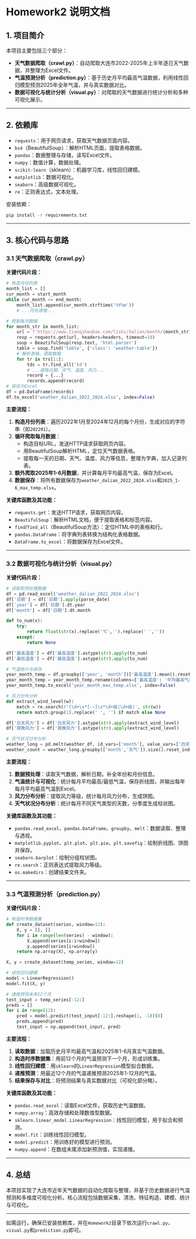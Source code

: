 # Homework2 说明文档

## 1. 项目简介

本项目主要包括三个部分：

- **天气数据爬取（crawl.py）**：自动爬取大连市2022-2025年上半年逐日天气数据，并整理为Excel文件。
- **气温预测分析（prediction.py）**：基于历史月平均最高气温数据，利用线性回归模型预测2025年全年气温，并与真实数据对比。
- **数据可视化与统计分析（visual.py）**：对爬取的天气数据进行统计分析和多种可视化展示。

---

## 2. 依赖库

- `requests`：用于网页请求，获取天气数据页面内容。
- `bs4`（BeautifulSoup）：解析HTML页面，提取表格数据。
- `pandas`：数据整理与存储，读写Excel文件。
- `numpy`：数值计算，数据处理。
- `scikit-learn`（sklearn）：机器学习库，线性回归建模。
- `matplotlib`：数据可视化。
- `seaborn`：高级数据可视化。
- `re`：正则表达式，文本处理。

安装依赖：
```bash
pip install -r requirements.txt
```

---

## 3. 核心代码与思路

### 3.1 天气数据爬取（crawl.py）

**关键代码片段：**
```python
# 构造月份列表
month_list = []
cur_month = start_month
while cur_month <= end_month:
    month_list.append(cur_month.strftime('%Y%m'))
    # ...月份递增...

# 爬取每月数据
for month_str in month_list:
    url = f'https://www.tianqihoubao.com/lishi/dalian/month/{month_str}.html'
    resp = requests.get(url, headers=headers, timeout=10)
    soup = BeautifulSoup(resp.text, 'html.parser')
    table = soup.find('table', {'class': 'weather-table'})
    # 解析表格，提取数据
    for tr in trs[1:]:
        tds = tr.find_all('td')
        # ...提取日期、天气、温度、风力...
        record = {...}
        records.append(record)
# 保存为Excel
df = pd.DataFrame(records)
df.to_excel('weather_dalian_2022_2024.xlsx', index=False)
```

**主要流程：**
1. **构造月份列表**：遍历2022年1月至2024年12月的每个月份，生成对应的字符串（如`202201`）。
2. **循环爬取每月数据**：
   - 构造目标URL，发送HTTP请求获取网页内容。
   - 用BeautifulSoup解析HTML，定位天气数据表格。
   - 提取每一天的日期、天气、温度、风力等信息，整理为字典，加入记录列表。
3. **额外爬取2025年1-6月数据**，并计算每月平均最高气温，保存为Excel。
4. **数据保存**：将所有数据保存为`weather_dalian_2022_2024.xlsx`和`2025_1-6_max_temp.xlsx`。

**关键库函数及其功能：**
- `requests.get`：发送HTTP请求，获取网页内容。
- `BeautifulSoup`：解析HTML文档，便于提取表格和标签内容。
- `find`/`find_all`（BeautifulSoup方法）：定位HTML中的表格和行。
- `pandas.DataFrame`：将字典列表转换为结构化表格数据。
- `DataFrame.to_excel`：将数据保存为Excel文件。

---

### 3.2 数据可视化与统计分析（visual.py）

**关键代码片段：**
```python
# 读取和预处理数据
df = pd.read_excel('weather_dalian_2022_2024.xlsx')
df['日期'] = df['日期'].apply(parse_date)
df['year'] = df['日期'].dt.year
df['month'] = df['日期'].dt.month

def to_num(x):
    try:
        return float(str(x).replace('℃','').replace(' ',''))
    except:
        return None

df['最高温度'] = df['最高温度'].astype(str).apply(to_num)
df['最低温度'] = df['最低温度'].astype(str).apply(to_num)

# 气温统计与保存
year_month_temp = df.groupby(['year', 'month'])['最高温度'].mean().reset_index()
year_month_temp = year_month_temp.rename(columns={'最高温度': '平均最高气温'})
year_month_temp.to_excel('year_month_max_temp.xlsx', index=False)

# 风力分布分析
def extract_wind_level(w):
    match = re.search(r'(\d+\s*[-~]\s*\d+级|\d+级)', str(w))
    return match.group(1).replace(' ', '') if match else None

df['白天风力'] = df['白天风力'].astype(str).apply(extract_wind_level)
df['夜晚风力'] = df['夜晚风力'].astype(str).apply(extract_wind_level)

# 天气状况分布分析
weather_long = pd.melt(weather_df, id_vars=['month'], value_vars=['白天天气','夜晚天气'], var_name='时段', value_name='天气')
weather_count = weather_long.groupby(['month','天气']).size().reset_index(name='天数')
```

**主要流程：**
1. **数据预处理**：读取天气数据，解析日期，补全年份和月份信息。
2. **气温统计与可视化**：统计每月平均最高/最低气温，保存折线图，并输出每年每月平均最高气温到Excel。
3. **风力分布分析**：提取风力等级，统计每月风力分布，生成饼图。
4. **天气状况分布分析**：统计每月不同天气类型的天数，分季度生成柱状图。

**关键库函数及其功能：**
- `pandas.read_excel`、`pandas.DataFrame`、`groupby`、`melt`：数据读取、整理与透视。
- `matplotlib.pyplot`、`plt.plot`、`plt.pie`、`plt.savefig`：绘制折线图、饼图并保存。
- `seaborn.barplot`：绘制分组柱状图。
- `re.search`：正则表达式提取风力等级。
- `os.makedirs`：创建结果文件夹。

---

### 3.3 气温预测分析（prediction.py）

**关键代码片段：**
```python
# 构造时序数据集
def create_dataset(series, window=12):
    X, y = [], []
    for i in range(len(series) - window):
        X.append(series[i:i+window])
        y.append(series[i+window])
    return np.array(X), np.array(y)

X, y = create_dataset(temp_series, window=12)

# 线性回归建模
model = LinearRegression()
model.fit(X, y)

# 递推预测未来12个月
test_input = temp_series[-12:]
preds = []
for i in range(12):
    pred = model.predict(test_input[-12:].reshape(1, -1))[0]
    preds.append(pred)
    test_input = np.append(test_input, pred)
```

**主要流程：**
1. **读取数据**：加载历史月平均最高气温和2025年1-6月真实气温数据。
2. **构造时序数据集**：用前12个月的气温预测下一个月，形成训练集。
3. **线性回归建模**：用`sklearn`的`LinearRegression`模型拟合数据。
4. **递推预测**：用最近12个月的气温递推预测2025年1-12月的气温。
5. **结果保存与对比**：将预测结果与真实数据对比（可视化部分略）。

**关键库函数及其功能：**
- `pandas.read_excel`：读取Excel文件，获取历史气温数据。
- `numpy.array`：高效存储和处理数值型数据。
- `sklearn.linear_model.LinearRegression`：线性回归模型，用于拟合和预测。
- `model.fit`：训练线性回归模型。
- `model.predict`：用训练好的模型进行预测。
- `numpy.append`：在数组末尾添加新预测值，实现递推。

---

## 4. 总结

本项目实现了大连市近年天气数据的自动化爬取与整理，并基于历史数据进行气温预测和多维度可视化分析。核心流程包括数据采集、清洗、特征构造、建模、统计与可视化。

---

如需运行，确保已安装依赖库，并在`Homework2`目录下依次运行`crawl.py`、`visual.py`和`prediction.py`即可。



